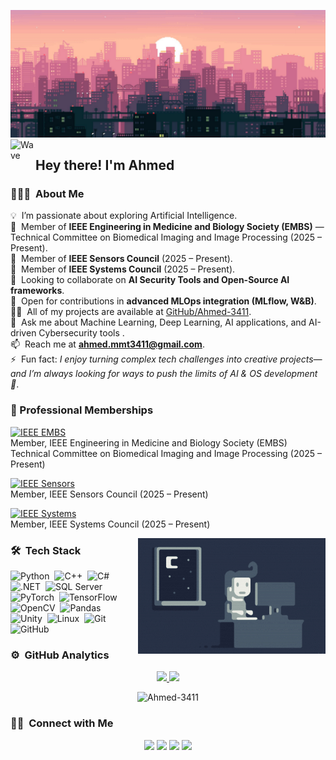 ![NYC](banner.png)
<img alt="Wave" src="./assets/Hand%20Wave.gif" width='40' align="left"/><h2>Hey there! I'm Ahmed</h2>

### 👨🏻‍💻 &nbsp;About Me

💡 &nbsp;I’m passionate about exploring Artificial Intelligence.\
👥 &nbsp;Member of **IEEE Engineering in Medicine and Biology Society (EMBS)** — Technical Committee on Biomedical Imaging and Image Processing (2025 – Present).\
👥 &nbsp;Member of **IEEE Sensors Council** (2025 – Present).\
👥 &nbsp;Member of **IEEE Systems Council** (2025 – Present).\
👯 &nbsp;Looking to collaborate on **AI Security Tools and Open-Source AI frameworks**.\
🤝 &nbsp;Open for contributions in **advanced MLOps integration (MLflow, W&B)**.\
👨‍💻 &nbsp;All of my projects are available at [GitHub/Ahmed-3411](https://github.com/Ahmed-3411).\
💬 &nbsp;Ask me about Machine Learning, Deep Learning, AI applications, and AI-driven Cybersecurity tools
.\
📫 &nbsp;Reach me at **ahmed.mmt3411@gmail.com**.\
⚡ &nbsp;Fun fact: *I enjoy turning complex tech challenges into creative projects—and I’m always looking for ways to push the limits of AI & OS development 🚀*.

### 🔗 Professional Memberships 

[![IEEE EMBS](https://img.shields.io/badge/IEEE-EMBS-blue?logo=ieee&logoColor=white)](https://www.embs.org/biip/)  
Member, IEEE Engineering in Medicine and Biology Society (EMBS)  
Technical Committee on Biomedical Imaging and Image Processing (2025 – Present)  

[![IEEE Sensors](https://img.shields.io/badge/IEEE-Sensors%20Council-green?logo=ieee&logoColor=white)](https://ieee-sensors.org/)  
Member, IEEE Sensors Council (2025 – Present)  

[![IEEE Systems](https://img.shields.io/badge/IEEE-Systems%20Council-orange?logo=ieee&logoColor=white)](https://ieeesystemscouncil.org/)  
Member, IEEE Systems Council (2025 – Present)  

<img alt="Night Coding" src="https://raw.githubusercontent.com/AVS1508/AVS1508/master/assets/Night-Coding.gif" align="right"/>

### 🛠 &nbsp;Tech Stack

![Python](https://img.shields.io/badge/-Python-05122A?style=flat&logo=python)&nbsp;
![C++](https://img.shields.io/badge/-C++-05122A?style=flat&logo=C%2B%2B&logoColor=00599C)&nbsp;
![C#](https://img.shields.io/badge/-C%23-05122A?style=flat&logo=csharp)&nbsp;
![.NET](https://img.shields.io/badge/-.NET-05122A?style=flat&logo=dotnet)&nbsp;
![SQL Server](https://img.shields.io/badge/-MSSQL-05122A?style=flat&logo=microsoft-sql-server)&nbsp;\
![PyTorch](https://img.shields.io/badge/-PyTorch-05122A?style=flat&logo=pytorch)&nbsp;
![TensorFlow](https://img.shields.io/badge/-TensorFlow-05122A?style=flat&logo=tensorflow)&nbsp;
![OpenCV](https://img.shields.io/badge/-OpenCV-05122A?style=flat&logo=opencv)&nbsp;
![Pandas](https://img.shields.io/badge/-Pandas-05122A?style=flat&logo=pandas)&nbsp;\
![Unity](https://img.shields.io/badge/-Unity-05122A?style=flat&logo=unity)&nbsp;
![Linux](https://img.shields.io/badge/-Linux-05122A?style=flat&logo=linux)&nbsp;
![Git](https://img.shields.io/badge/-Git-05122A?style=flat&logo=git)&nbsp;
![GitHub](https://img.shields.io/badge/-GitHub-05122A?style=flat&logo=github)&nbsp;

### ⚙️ &nbsp;GitHub Analytics

<p align="center">
<a href="https://github.com/Ahmed-3411">
  <img height="180em" src="https://github-readme-stats-eight-theta.vercel.app/api?username=Ahmed-3411&show_icons=true&theme=algolia&include_all_commits=true&count_private=true"/>
  <img height="180em" src="https://github-readme-stats-eight-theta.vercel.app/api/top-langs/?username=Ahmed-3411&layout=compact&langs_count=8&theme=algolia"/>
</a>
</p>

<p align="center">
  <img src="https://github-readme-streak-stats.herokuapp.com/?user=Ahmed-3411&theme=algolia" alt="Ahmed-3411" />
</p>

### 🤝🏻 &nbsp;Connect with Me

<p align="center">
<a href="https://www.facebook.com/ahmed.talaat.645610/"><img src="https://img.shields.io/badge/-Facebook-1877F2?style=flat&logo=Facebook&logoColor=white"/></a>
<a href="https://www.instagram.com/ahmed_e3p/"><img src="https://img.shields.io/badge/-Instagram-E4405F?style=flat&logo=Instagram&logoColor=white"/></a>
<a href="https://discord.gg/iahmed341"><img src="https://img.shields.io/badge/-Discord-5865F2?style=flat&logo=Discord&logoColor=white"/></a>
<a href="mailto:ahmed.mmt3411@gmail.com"><img src="https://img.shields.io/badge/-Gmail-D14836?style=flat&logo=Gmail&logoColor=white"/></a>
</p>
